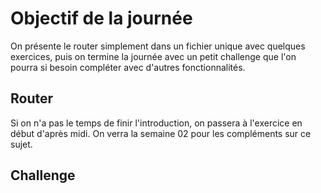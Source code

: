 # Objectif de la journée

On présente le router simplement dans un fichier unique avec quelques exercices, puis on termine la journée avec un petit challenge que l'on pourra si besoin compléter avec d'autres fonctionnalités.

## Router 

Si on n'a pas le temps de finir l'introduction, on passera à l'exercice en début d'après midi. On verra la semaine 02 pour les compléments sur ce sujet.

## Challenge
